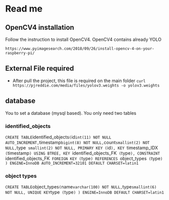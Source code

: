 # Read me
## OpenCV4 installation
Follow the instruction to install OpenCV4. OpenCV4 contains already YOLO

`https://www.pyimagesearch.com/2018/09/26/install-opencv-4-on-your-raspberry-pi/`


## External File required 
- After pull the project, this file is required on the main folder
`
curl https://pjreddie.com/media/files/yolov3.weights -o yolov3.weights
`

## database
You to set a database (mysql based). You only need two tables
### identified_objects
`
CREATE TABLE `identified_objects` (
  `id` int(11) NOT NULL AUTO_INCREMENT,
  `timestamp` bigint(8) NOT NULL,
  `count` smallint(2) NOT NULL,
  `type` smallint(2) NOT NULL,
  PRIMARY KEY (`id`),
  KEY `timestamp_IDX` (`timestamp`) USING BTREE,
  KEY `identified_objects_FK` (`type`),
  CONSTRAINT `identified_objects_FK` FOREIGN KEY (`type`) REFERENCES `object_types` (`type`)
) ENGINE=InnoDB AUTO_INCREMENT=32101 DEFAULT CHARSET=latin1
`
### object types
`
CREATE TABLE `object_types` (
  `name` varchar(100) NOT NULL,
  `type` smallint(6) NOT NULL,
  UNIQUE KEY `type` (`type`)
) ENGINE=InnoDB DEFAULT CHARSET=latin1
`
